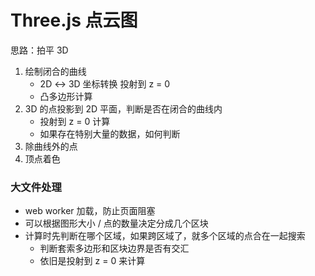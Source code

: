 # Three.js 点云图

思路：拍平 3D

1. 绘制闭合的曲线
    - 2D ↔ 3D 坐标转换  投射到 z = 0
    - 凸多边形计算
2. 3D 的点投影到 2D 平面，判断是否在闭合的曲线内
    - 投射到 z = 0 计算
    - 如果存在特别大量的数据，如何判断
3. 除曲线外的点
4. 顶点着色

### 大文件处理

- web worker 加载，防止页面阻塞
- 可以根据图形大小 / 点的数量决定分成几个区块
- 计算时先判断在哪个区域，如果跨区域了，就多个区域的点合在一起搜索
    - 判断套索多边形和区块边界是否有交汇
    - 依旧是投射到 z = 0 来计算